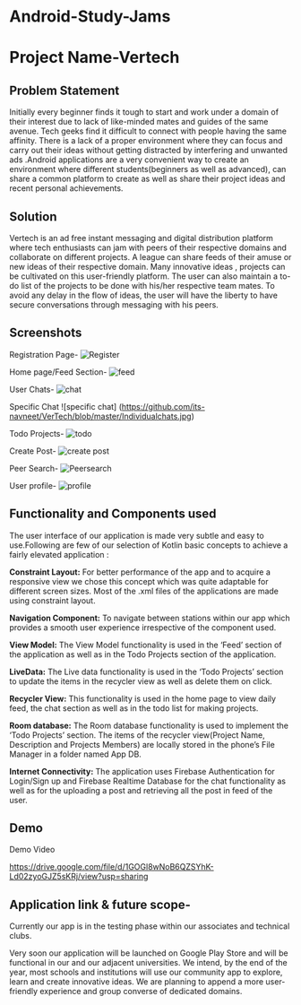 ﻿# Android-Study-Jams

# Project Name-Vertech

## Problem Statement
Initially every beginner finds it tough to start and work under a domain of their interest due to lack of like-minded mates and guides of the same avenue. Tech geeks find it difficult to connect with people having the same affinity. There is a lack of a proper environment where they can focus and carry out their ideas without getting distracted by interfering and unwanted ads .Android applications are a very convenient way to create an environment where different students(beginners as well as advanced), can share a common platform to create as well as share their project ideas and recent personal achievements. 


## Solution
Vertech is an ad free instant messaging and digital distribution platform where tech enthusiasts can jam with peers of their respective domains and collaborate on different projects. A league can share feeds of their amuse or new ideas of their respective domain. Many innovative ideas , projects can be cultivated on this user-friendly platform. The user can also maintain a to-do list of the projects to be done with his/her respective team mates. To avoid any delay in the flow of ideas, the user will have the liberty to have secure conversations through messaging with his peers.

## Screenshots
Registration Page- 
![Register]( https://github.com/its-navneet/VerTech/blob/master/register.jpg)

Home page/Feed Section-
![feed]( https://github.com/its-navneet/VerTech/blob/master/home.jpg)

User Chats-
![chat]( https://github.com/its-navneet/VerTech/blob/master/chats.jpg)

Specific Chat
![specific chat] (https://github.com/its-navneet/VerTech/blob/master/Individualchats.jpg)

Todo Projects-
![todo]( https://github.com/its-navneet/VerTech/blob/master/projectstodolist.jpg)


Create Post-
![create post]( https://github.com/its-navneet/VerTech/blob/master/newpost.jpg)

Peer Search-
![Peersearch]( https://github.com/its-navneet/VerTech/blob/master/search.jpg)

User profile-
![profile]( https://github.com/its-navneet/VerTech/blob/master/myprofile.jpg)


## Functionality and Components used

The user interface of our application is made very subtle and easy to use.Following are few of our selection of Kotlin basic concepts to achieve a fairly elevated application :

**Constraint Layout:** For better performance of the app and to acquire a responsive view we chose this concept which was quite adaptable for different screen sizes. Most of the .xml files of the applications are made using constraint layout.

**Navigation Component:** To navigate between stations within our app which provides a smooth user experience irrespective of the component used.

**View Model:** The View Model functionality is used in the ‘Feed’ section of the application as well as in the Todo Projects section of the application. 

**LiveData:** The Live data functionality is used in the ‘Todo Projects’ section to update the items in the recycler view as well as delete them on click.

**Recycler View:** This functionality is used in the home page to view daily feed, the chat section as well as in the todo list for making projects.

**Room database:** The Room database functionality is used to implement the ‘Todo Projects’ section. The items of the recycler view(Project Name, Description and Projects Members) are locally stored in the phone’s File Manager in a folder named App DB.

**Internet Connectivity:** The application uses Firebase Authentication for Login/Sign up and Firebase Realtime Database for the chat functionality as well as for the uploading a post and retrieving all the post in feed of the user.
## Demo

Demo Video

https://drive.google.com/file/d/1GOGl8wNoB6QZSYhK-Ld02zyoGJZ5sKRj/view?usp=sharing

## Application link & future scope-
Currently our app is in the testing phase within our associates and technical clubs.

Very soon our application will be launched on Google Play Store and will be functional in our and our adjacent universities. We intend, by the end of the year, most schools and institutions will use our community app to explore, learn and create innovative ideas. We are planning to append a more user-friendly experience and group converse of dedicated domains.

